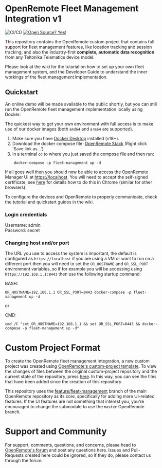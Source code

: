 # OpenRemote Fleet Management Integration v1

![CI/CD](https://github.com/openremote/fleet-management/workflows/CI/CD/badge.svg)
[![Open Source? Yes!](https://badgen.net/badge/Open%20Source%20%3F/Yes%21/blue?icon=github)](https://github.com/Naereen/badges/)

This repository contains the OpenRemote custom project that contains full support for fleet management features, like 
location tracking and session tracking, and also the industry-first **complete, automatic data recognition** from any 
Teltonika Telematics device model.

Please look at the wiki for the tutorial on how to set up your own fleet management system, and the Developer Guide to 
understand the inner workings of the fleet management implementation.

## Quickstart

An online demo will be made available to the public shortly, but you can still run the OpenRemote fleet management 
implementation locally using Docker:

The quickest way to get your own environment with full access is to make use of our docker images (both `amd64` and 
`arm64` are supported). 
1. Make sure you have [Docker Desktop](https://www.docker.com/products/docker-desktop) installed (v18+). 
2. Download the docker compose file:
[OpenRemote Stack](https://raw.githubusercontent.com/openremote/fleet-management/master/docker-compose.yml) (Right click 'Save link as...')
3. In a terminal `cd` to where you just saved the compose file and then run:
```
    docker-compose -p fleet-management up -d
```
If all goes well then you should now be able to access the OpenRemote Manager UI at [https://localhost](https://localhost). 
You will need to accept the self-signed certificate, see [here](https://www.technipages.com/google-chrome-bypass-your-connection-is-not-private-message) for details how to do this in Chrome 
(similar for other browsers).

To configure the devices and OpenRemote to properly communicate, check the tutorial and quickstart guides in the wiki.

### Login credentials
Username: admin  
Password: secret

### Changing host and/or port
The URL you use to access the system is important, the default is configured as `https://localhost` if you are using a VM or want to run on a different port then you will need to set the `OR_HOSTNAME` and `OR_SSL_PORT` environment variables, so if for example you will be accessing using `https://192.168.1.1:8443` then use the following startup command:

BASH:
```
OR_HOSTNAME=192.168.1.1 OR_SSL_PORT=8443 docker-compose -p fleet-management up -d
```
or

CMD:
```
cmd /C "set OR_HOSTNAME=192.168.1.1 && set OR_SSL_PORT=8443 && docker-compose -p fleet-management up -d"
```


# Custom Project Format

To create the OpenRemote fleet management integration, a new custom project was created using [OpenRemote's custom-project template](https://github.com/openremote/custom-project). To view the changes of files between the original custom-project repository and the current state of the repository, press [here]( https://github.com/openremote/fleet-management/compare/668ae6fdfb20eeae5977ad62b655bf3fb3d58cdd...main). In this way, you can see the files that have been added since the creation of this repository. 

This repository uses the [feature/fleet-management](https://github.com/openremote/openremote/tree/feature/fleet-management) branch of the main OpenRemote repository as its core, specifically for adding more UI-related features. If the UI features are not something that interest you, you're encouraged to change the submodule to use the `master` OpenRemote branch. 


# Support and Community

For support, comments, questions, and concerns, please head to [OpenRemote's forum](https://forum.openremote.io/) and post any questions here. Issues and Pull-Requests created here could be ignored, so if they do, please contact us through the forum. 
